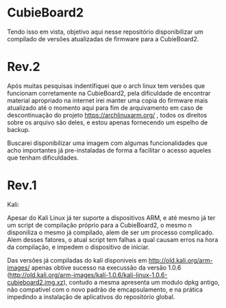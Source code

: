 # CubieBoard2

Tendo isso em vista, objetivo aqui nesse repositório disponibilizar um compilado de versões atualizadas de firmware para a CubieBoard2.


# Rev.2

Após muitas pesquisas indentifiquei que o arch linux tem versões que funcionam corretamente na CubieBoard2, pela dificuldade de encontrar material apropriado na internet irei manter uma copia do firmware mais atualizado até o momento aqui para fim de arquivamento em caso de descontinuação do projeto https://archlinuxarm.org/ , todos os direitos sobre os arquivo são deles, e estou apenas fornecendo um espelho de backup.

Buscarei disponibilizar uma imagem com algumas funcionalidades que acho importantes já pre-instaladas de forma a facilitar o acesso aqueles que tenham dificuldades.


# Rev.1
Kali: 

  Apesar do Kali Linux já ter suporte a dispositivos ARM, e até mesmo já ter um script de compilação próprio para a CubieBoard2, o mesmo n disponiliza o mesmo já compilado, alem de ser um processo complicado. Alem desses fatores, o atual script tem falhas a qual causam erros na hora da compilação, e impedem o dispositivo de iniciar.

Das versões já compiladas do kali disponiveis em http://old.kali.org/arm-images/ apenas obtive sucesso na execussão da versão 1.0.6 (http://old.kali.org/arm-images/kali-1.0.6/kali-linux-1.0.6-cubieboard2.img.xz), contudo a mesma apresenta um modulo dpkg antigo, não compativel com o novo padrão de emcapsulamento, e na prática impedindo a instalação de aplicativos do repositório global.
